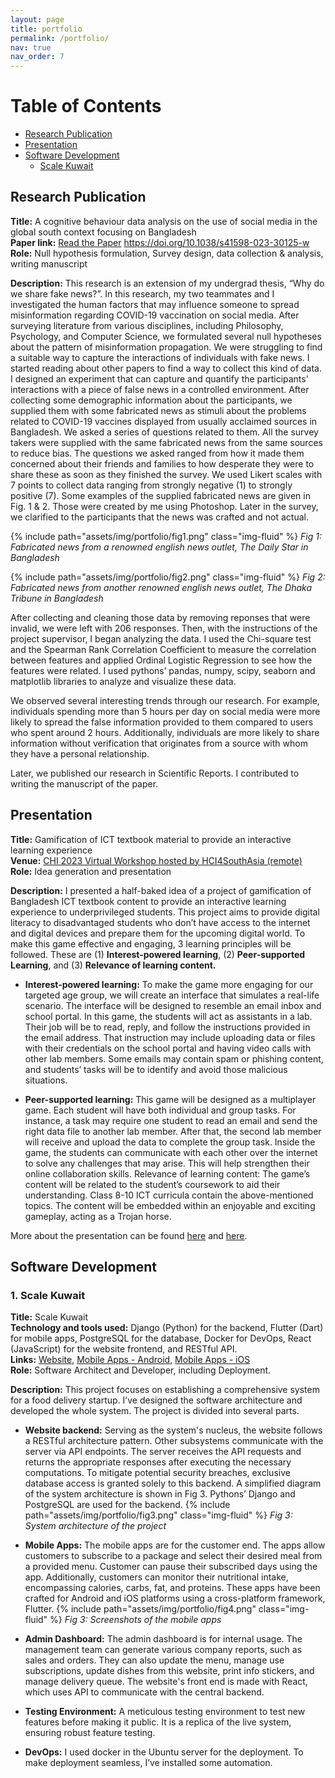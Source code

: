 ```yaml
---
layout: page
title: portfolio
permalink: /portfolio/
nav: true
nav_order: 7
---
```


# Table of Contents

- [Research Publication](#research-publication)
- [Presentation](#presentation)
- [Software Development](#software-development)
  - [Scale Kuwait](#scale-kuwait)

## Research Publication

**Title:** A cognitive behaviour data analysis on the use of social media in the global south context focusing on Bangladesh  
**Paper link:** [Read the Paper](https://www.nature.com/articles/s41598-023-30125-w) https://doi.org/10.1038/s41598-023-30125-w  
**Role:** Null hypothesis formulation, Survey design, data collection & analysis, writing manuscript

**Description:** This research is an extension of my undergrad thesis, “Why do we share fake news?”. In this research, my two teammates and I investigated the human factors that may influence someone to spread misinformation regarding COVID-19 vaccination on social media. After surveying literature from various disciplines, including Philosophy, Psychology, and Computer Science, we formulated several null hypotheses about the pattern of misinformation propagation. We were struggling to find a suitable way to capture the interactions of individuals with fake news. I started reading about other papers to find a way to collect this kind of data. I designed an experiment that can capture and quantify the participants' interactions with a piece of false news in a controlled environment. After collecting some demographic information about the participants, we supplied them with some fabricated news as stimuli about the problems related to COVID-19 vaccines displayed from usually acclaimed sources in Bangladesh. We asked a series of questions related to them. All the survey takers were supplied with the same fabricated news from the same sources to reduce bias. The questions we asked ranged from how it made them concerned about their friends and families to how desperate they were to share these as soon as they finished the survey. We used Likert scales with 7 points to collect data ranging from strongly negative (1) to strongly positive (7). Some examples of the supplied fabricated news are given in Fig. 1 & 2. Those were created by me using Photoshop. Later in the survey, we clarified to the participants that the news was crafted and not actual.

{% include  path="assets/img/portfolio/fig1.png" class="img-fluid" %}
_Fig 1: Fabricated news from a renowned english news outlet, The Daily Star in Bangladesh_

{% include  path="assets/img/portfolio/fig2.png" class="img-fluid" %}
_Fig 2: Fabricated news from another renowned english news outlet, The Dhaka Tribune in Bangladesh_

After collecting and cleaning those data by removing reponses that were invalid, we were left with 206 responses. Then, with the instructions of the project supervisor, I began analyzing the data. I used the Chi-square test and the Spearman Rank Correlation Coefficient to measure the correlation between features and applied Ordinal Logistic Regression to see how the features were related. I used pythons’ pandas, numpy, scipy, seaborn and matplotlib libraries to analyze and visualize these data.

We observed several interesting trends through our research. For example, individuals spending more than 5 hours per day on social media were more likely to spread the false information provided to them compared to users who spent around 2 hours. Additionally, individuals are more likely to share information without verification that originates from a source with whom they have a personal relationship.

Later, we published our research in Scientific Reports. I contributed to writing the manuscript of the paper.

## Presentation

**Title:** Gamification of ICT textbook material to provide an interactive learning experience  
**Venue:** [CHI 2023 Virtual Workshop hosted by HCI4SouthAsia (remote)](https://hci4south.asia/workshop-chi-2023/)  
**Role:** Idea generation and presentation

**Description:** I presented a half-baked idea of a project of gamification of Bangladesh ICT textbook content to provide an interactive learning experience to underprivileged students. This project aims to provide digital literacy to disadvantaged students who don’t have access to the internet and digital devices and prepare them for the upcoming digital world. To make this game effective and engaging, 3 learning principles will be followed. These are (1) **Interest-powered learning**, (2) **Peer-supported Learning**, and (3) **Relevance of learning content.**

- **Interest-powered learning:** To make the game more engaging for our targeted age group, we will create an interface that simulates a real-life scenario. The interface will be designed to resemble an email inbox and school portal. In this game, the students will act as assistants in a lab. Their job will be to read, reply, and follow the instructions provided in the email address. That instruction may include uploading data or files with their credentials on the school portal and having video calls with other lab members. Some emails may contain spam or phishing content, and students’ tasks will be to identify and avoid those malicious situations.

- **Peer-supported learning:** This game will be designed as a multiplayer game. Each student will have both individual and group tasks. For instance, a task may require one student to read an email and send the right data file to another lab member. After that, the second lab member will receive and upload the data to complete the group task. Inside the game, the students can communicate with each other over the internet to solve any challenges that may arise. This will help strengthen their online collaboration skills. Relevance of learning content: The game’s content will be related to the student’s coursework to aid their understanding. Class 8-10 ICT curricula contain the above-mentioned topics. The content will be embedded within an enjoyable and exciting gameplay, acting as a Trojan horse.

More about the presentation can be found [here](https://drive.google.com/file/d/1fEBKUUiBCHnBLnFProgXMqacBcOyZCmV/view) and [here](https://docs.google.com/presentation/d/1ivirRIgMqAfxFcqjR5fTKt4HRihVuT2pvhOu5mDWPDg/edit?usp=sharing).

## Software Development

### 1. Scale Kuwait

**Title:** Scale Kuwait  
**Technology and tools used:** Django (Python) for the backend, Flutter (Dart) for mobile apps, PostgreSQL for the database, Docker for DevOps, React (JavaScript) for the website frontend, and RESTful API.  
**Links:** [Website](https://scale-kuwait.com/), [Mobile Apps - Android](https://play.google.com/store/apps/details?id=com.scaleKuwait.app), [Mobile Apps - iOS](https://apps.apple.com/us/app/scale-restaurant/id1583414026)  
**Role:** Software Architect and Developer, including Deployment.

**Description:** This project focuses on establishing a comprehensive system for a food delivery startup. I’ve designed the software architecture and developed the whole system. The project is divided into several parts.

- **Website backend:** Serving as the system's nucleus, the website follows a RESTful architecture pattern. Other subsystems communicate with the server via API endpoints. The server receives the API requests and returns the appropriate responses after executing the necessary computations. To mitigate potential security breaches, exclusive database access is granted solely to this backend. A simplified diagram of the system architecture is shown in Fig 3. Pythons’ Django and PostgreSQL are used for the backend.
  {% include path="assets/img/portfolio/fig3.png" class="img-fluid" %}
  _Fig 3: System architecture of the project_

- **Mobile Apps:** The mobile apps are for the customer end. The apps allow customers to subscribe to a package and select their desired meal from a provided menu. Customer can pause their subscribed days using the app. Additionally, customers can monitor their nutritional intake, encompassing calories, carbs, fat, and proteins. These apps have been crafted for Android and iOS platforms using a cross-platform framework, Flutter.
  {% include path="assets/img/portfolio/fig4.png" class="img-fluid" %}
  _Fig 3: Screenshots of the mobile apps_

- **Admin Dashboard:** The admin dashboard is for internal usage. The management team can generate various company reports, such as sales and orders. They can also update the menu, manage use subscriptions, update dishes from this website, print info stickers, and manage delivery queue. The website's front end is made with React, which uses API to communicate with the central backend.

- **Testing Environment:** A meticulous testing environment to test new features before making it public. It is a replica of the live system, ensuring robust feature testing.

- **DevOps:** I used docker in the Ubuntu server for the deployment. To make deployment seamless, I’ve installed some automation.
